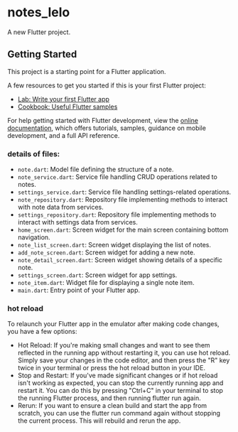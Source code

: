 # notes_lelo

A new Flutter project.

## Getting Started

This project is a starting point for a Flutter application.

A few resources to get you started if this is your first Flutter project:

- [Lab: Write your first Flutter app](https://docs.flutter.dev/get-started/codelab)
- [Cookbook: Useful Flutter samples](https://docs.flutter.dev/cookbook)

For help getting started with Flutter development, view the
[online documentation](https://docs.flutter.dev/), which offers tutorials,
samples, guidance on mobile development, and a full API reference.

### details of files:

- `note.dart`: Model file defining the structure of a note.
- `note_service.dart`: Service file handling CRUD operations related to notes.
- `settings_service.dart`: Service file handling settings-related operations.
- `note_repository.dart`: Repository file implementing methods to interact with note data from services.
- `settings_repository.dart`: Repository file implementing methods to interact with settings data from services.
- `home_screen.dart`: Screen widget for the main screen containing bottom navigation.
- `note_list_screen.dart`: Screen widget displaying the list of notes.
- `add_note_screen.dart`: Screen widget for adding a new note.
- `note_detail_screen.dart`: Screen widget showing details of a specific note.
- `settings_screen.dart`: Screen widget for app settings.
- `note_item.dart`: Widget file for displaying a single note item.
- `main.dart`: Entry point of your Flutter app.

### hot reload

To relaunch your Flutter app in the emulator after making code changes, you have a few options:

- Hot Reload: If you're making small changes and want to see them reflected in the running app without restarting it, you can use hot reload. Simply save your changes in the code editor, and then press the "R" key twice in your terminal or press the hot reload button in your IDE.
- Stop and Restart: If you've made significant changes or if hot reload isn't working as expected, you can stop the currently running app and restart it. You can do this by pressing "Ctrl+C" in your terminal to stop the running Flutter process, and then running flutter run again.
- Rerun: If you want to ensure a clean build and start the app from scratch, you can use the flutter run command again without stopping the current process. This will rebuild and rerun the app.
